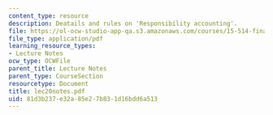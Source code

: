 ```yaml
---
content_type: resource
description: Deatails and rules on 'Responsibility accounting'.
file: https://ol-ocw-studio-app-qa.s3.amazonaws.com/courses/15-514-financial-and-managerial-accounting-summer-2003/81d3b237e32a85e27b831d16bdd6a513_lec20notes.pdf
file_type: application/pdf
learning_resource_types:
- Lecture Notes
ocw_type: OCWFile
parent_title: Lecture Notes
parent_type: CourseSection
resourcetype: Document
title: lec20notes.pdf
uid: 81d3b237-e32a-85e2-7b83-1d16bdd6a513
---
```

